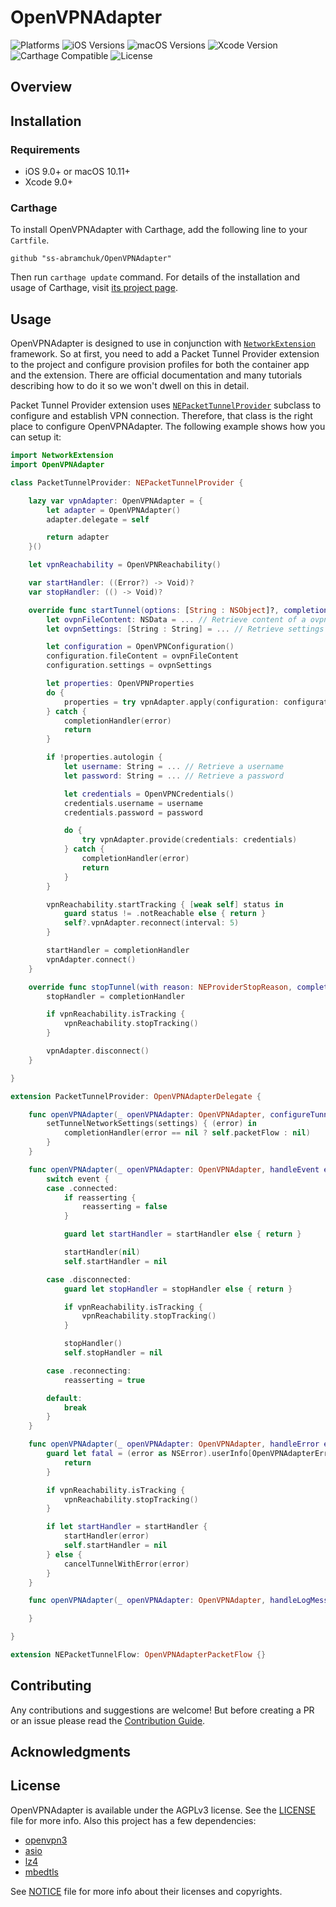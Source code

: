 # OpenVPNAdapter

![Platforms](https://img.shields.io/badge/Platforms-iOS%20%7C%20macOS-lightgrey.svg)
![iOS Versions](https://img.shields.io/badge/iOS-9.0+-yellow.svg)
![macOS Versions](https://img.shields.io/badge/macOS-10.11+-yellow.svg)
![Xcode Version](https://img.shields.io/badge/Xcode-9.0+-yellow.svg)
![Carthage Compatible](https://img.shields.io/badge/Carthage-Compatible-4BC51D.svg?style=flat)
![License](https://img.shields.io/badge/License-AGPLv3-lightgrey.svg)

## Overview
## Installation
### Requirements
- iOS 9.0+ or macOS 10.11+
- Xcode 9.0+

### Carthage
To install OpenVPNAdapter with Carthage, add the following line to your `Cartfile`.

```
github "ss-abramchuk/OpenVPNAdapter"
```

Then run `carthage update` command. For details of the installation and usage of Carthage, visit [its project page](https://github.com/Carthage/Carthage).

## Usage
OpenVPNAdapter is designed to use in conjunction with [`NetworkExtension`](https://developer.apple.com/documentation/networkextension) framework. So at first, you need to add a Packet Tunnel Provider extension to the project and configure provision profiles for both the container app and the extension. There are official documentation and many tutorials describing how to do it so we won't dwell on this in detail.

Packet Tunnel Provider extension uses [`NEPacketTunnelProvider`](https://developer.apple.com/documentation/networkextension/nepackettunnelprovider) subclass to configure and establish VPN connection. Therefore, that class is the right place to configure OpenVPNAdapter. The following example shows how you can setup it:

```swift
import NetworkExtension
import OpenVPNAdapter

class PacketTunnelProvider: NEPacketTunnelProvider {

    lazy var vpnAdapter: OpenVPNAdapter = {
        let adapter = OpenVPNAdapter()
        adapter.delegate = self

        return adapter
    }()

    let vpnReachability = OpenVPNReachability()

    var startHandler: ((Error?) -> Void)?
    var stopHandler: (() -> Void)?

    override func startTunnel(options: [String : NSObject]?, completionHandler: @escaping (Error?) -> Void) {
        let ovpnFileContent: NSData = ... // Retrieve content of a ovpn file
        let ovpnSettings: [String : String] = ... // Retrieve settings as key:value pairs

        let configuration = OpenVPNConfiguration()
        configuration.fileContent = ovpnFileContent
        configuration.settings = ovpnSettings

        let properties: OpenVPNProperties
        do {
            properties = try vpnAdapter.apply(configuration: configuration)
        } catch {
            completionHandler(error)
            return
        }

        if !properties.autologin {
            let username: String = ... // Retrieve a username
            let password: String = ... // Retrieve a password

            let credentials = OpenVPNCredentials()
            credentials.username = username
            credentials.password = password

            do {
                try vpnAdapter.provide(credentials: credentials)
            } catch {
                completionHandler(error)
                return
            }
        }

        vpnReachability.startTracking { [weak self] status in
            guard status != .notReachable else { return }
            self?.vpnAdapter.reconnect(interval: 5)
        }

        startHandler = completionHandler
        vpnAdapter.connect()
    }

    override func stopTunnel(with reason: NEProviderStopReason, completionHandler: @escaping () -> Void) {
        stopHandler = completionHandler

        if vpnReachability.isTracking {
            vpnReachability.stopTracking()
        }

        vpnAdapter.disconnect()
    }

}

extension PacketTunnelProvider: OpenVPNAdapterDelegate {

    func openVPNAdapter(_ openVPNAdapter: OpenVPNAdapter, configureTunnelWithNetworkSettings networkSettings: NEPacketTunnelNetworkSettings, completionHandler: @escaping (OpenVPNAdapterPacketFlow?) -> Void) {
        setTunnelNetworkSettings(settings) { (error) in
            completionHandler(error == nil ? self.packetFlow : nil)
        }
    }

    func openVPNAdapter(_ openVPNAdapter: OpenVPNAdapter, handleEvent event: OpenVPNAdapterEvent, message: String?) {
        switch event {
        case .connected:
            if reasserting {
                reasserting = false
            }

            guard let startHandler = startHandler else { return }

            startHandler(nil)
            self.startHandler = nil

        case .disconnected:
            guard let stopHandler = stopHandler else { return }

            if vpnReachability.isTracking {
                vpnReachability.stopTracking()
            }

            stopHandler()
            self.stopHandler = nil

        case .reconnecting:
            reasserting = true

        default:
            break
        }
    }

    func openVPNAdapter(_ openVPNAdapter: OpenVPNAdapter, handleError error: Error) {
        guard let fatal = (error as NSError).userInfo[OpenVPNAdapterErrorFatalKey] as? Bool, fatal == true else {
            return
        }

        if vpnReachability.isTracking {
            vpnReachability.stopTracking()
        }

        if let startHandler = startHandler {
            startHandler(error)
            self.startHandler = nil
        } else {
            cancelTunnelWithError(error)
        }
    }

    func openVPNAdapter(_ openVPNAdapter: OpenVPNAdapter, handleLogMessage logMessage: String) {

    }

}

extension NEPacketTunnelFlow: OpenVPNAdapterPacketFlow {}
```

## Contributing
Any contributions and suggestions are welcome! But before creating a PR or an issue please read the [Contribution Guide](CONTRIBUTING.md).

## Acknowledgments
## License
OpenVPNAdapter is available under the AGPLv3 license. See the [LICENSE](LICENSE) file for more info. Also this project has a few dependencies:
- [openvpn3](https://github.com/OpenVPN/openvpn3)
- [asio](https://github.com/chriskohlhoff/asio)
- [lz4](https://github.com/lz4/lz4)
- [mbedtls](https://github.com/ARMmbed/mbedtls)

See [NOTICE](NOTICE) file for more info about their licenses and copyrights.
